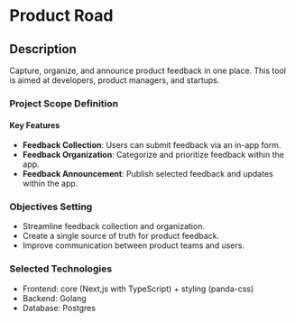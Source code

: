 # Product Road

## Description

Capture, organize, and announce product feedback in one place. This tool is aimed at developers, product managers, and startups.

### Project Scope Definition

#### Key Features

- **Feedback Collection**: Users can submit feedback via an in-app form.
- **Feedback Organization**: Categorize and prioritize feedback within the app.
- **Feedback Announcement**: Publish selected feedback and updates within the app.

### Objectives Setting

- Streamline feedback collection and organization.
- Create a single source of truth for product feedback.
- Improve communication between product teams and users.

### Selected Technologies

- Frontend: core (Next,js with TypeScript) + styling (panda-css)
- Backend: Golang
- Database: Postgres
